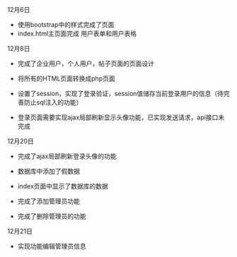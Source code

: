 
12月6日 
- 使用bootstrap中的样式完成了页面
- index.html主页面完成 用户表单和用户表格

12月8日 
- 完成了企业用户，个人用户，帖子页面的页面设计


- 将所有的HTML页面转换成php页面
- 设置了session，实现了登录验证，session值储存当前登录用户的信息（待完善防止sql注入的功能）
- 登录页面需要实现ajax局部刷新显示头像功能，已实现发送请求，api接口未完成


12月20日

- 完成了ajax局部刷新登录头像的功能
- 数据库中添加了假数据
- index页面中显示了数据库的数据

- 完成了添加管理员功能
- 完成了删除管理员的功能

12月21日
- 实现功能编辑管理员信息

